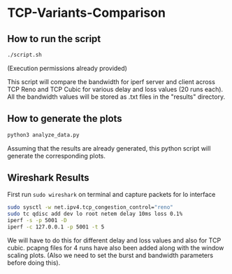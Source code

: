 # TCP-Variants-Comparison

## How to run the script

```bash
./script.sh
```
(Execution permissions already provided)

This script will compare the bandwidth for iperf server and client across TCP Reno and TCP Cubic for various delay and loss values (20 runs each). All the bandwidth values will be stored as .txt files in the "results" directory.

## How to generate the plots
```bash
python3 analyze_data.py
```

Assuming that the results are already generated, this python script will generate the corresponding plots.

## Wireshark Results
First run ```sudo wireshark``` on terminal and capture packets for lo interface
```bash
sudo sysctl -w net.ipv4.tcp_congestion_control="reno"
sudo tc qdisc add dev lo root netem delay 10ms loss 0.1%
iperf -s -p 5001 -D
iperf -c 127.0.0.1 -p 5001 -t 5
```
We will have to do this for different delay and loss values and also for TCP cubic. pcapng files for 4 runs have also been added along with the window scaling plots. (Also we need to set the burst and bandwidth parameters before doing this).

